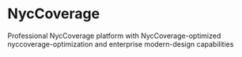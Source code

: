 # NycCoverage
Professional NycCoverage platform with NycCoverage-optimized nyccoverage-optimization and enterprise modern-design capabilities
